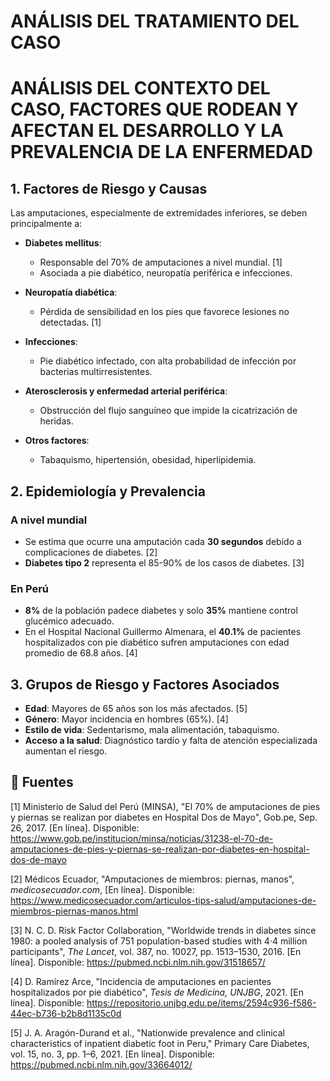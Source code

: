 # ANÁLISIS DEL TRATAMIENTO DEL CASO

# ANÁLISIS DEL CONTEXTO DEL CASO, FACTORES QUE RODEAN Y AFECTAN EL DESARROLLO Y LA PREVALENCIA DE LA ENFERMEDAD

## 1. Factores de Riesgo y Causas

Las amputaciones, especialmente de extremidades inferiores, se deben principalmente a:

- **Diabetes mellitus**:  
  - Responsable del 70% de amputaciones a nivel mundial. [1]
  - Asociada a pie diabético, neuropatía periférica e infecciones.  

- **Neuropatía diabética**:  
  - Pérdida de sensibilidad en los pies que favorece lesiones no detectadas. [1]

- **Infecciones**:  
  - Pie diabético infectado, con alta probabilidad de infección por bacterias multirresistentes.

- **Aterosclerosis y enfermedad arterial periférica**:  
  - Obstrucción del flujo sanguíneo que impide la cicatrización de heridas. 

- **Otros factores**:  
  - Tabaquismo, hipertensión, obesidad, hiperlipidemia. 

## 2. Epidemiología y Prevalencia

### A nivel mundial

- Se estima que ocurre una amputación cada **30 segundos** debido a complicaciones de diabetes. [2]
- **Diabetes tipo 2** representa el 85-90% de los casos de diabetes. [3]
  
### En Perú

- **8%** de la población padece diabetes y solo **35%** mantiene control glucémico adecuado.
- En el Hospital Nacional Guillermo Almenara, el **40.1%** de pacientes hospitalizados con pie diabético sufren amputaciones con edad promedio de 68.8 años. [4]
    
## 3. Grupos de Riesgo y Factores Asociados

- **Edad**: Mayores de 65 años son los más afectados. [5]
- **Género**: Mayor incidencia en hombres (65%). [4]
- **Estilo de vida**: Sedentarismo, mala alimentación, tabaquismo.
- **Acceso a la salud**: Diagnóstico tardío y falta de atención especializada aumentan el riesgo.


## 🔗 Fuentes

[1] Ministerio de Salud del Perú (MINSA), "El 70% de amputaciones de pies y piernas se realizan por diabetes en Hospital Dos de Mayo", Gob.pe, Sep. 26, 2017. [En línea]. Disponible: https://www.gob.pe/institucion/minsa/noticias/31238-el-70-de-amputaciones-de-pies-y-piernas-se-realizan-por-diabetes-en-hospital-dos-de-mayo

[2] Médicos Ecuador, "Amputaciones de miembros: piernas, manos", *medicosecuador.com*, [En línea]. Disponible: https://www.medicosecuador.com/articulos-tips-salud/amputaciones-de-miembros-piernas-manos.html

[3] N. C. D. Risk Factor Collaboration, "Worldwide trends in diabetes since 1980: a pooled analysis of 751 population-based studies with 4·4 million participants", *The Lancet*, vol. 387, no. 10027, pp. 1513–1530, 2016. [En línea]. Disponible: https://pubmed.ncbi.nlm.nih.gov/31518657/

[4] D. Ramírez Arce, "Incidencia de amputaciones en pacientes hospitalizados por pie diabético", *Tesis de Medicina, UNJBG*, 2021. [En línea]. Disponible: https://repositorio.unjbg.edu.pe/items/2594c936-f586-44ec-b736-b2b8d1135c0d

[5] J. A. Aragón-Durand et al., "Nationwide prevalence and clinical characteristics of inpatient diabetic foot in Peru," Primary Care Diabetes, vol. 15, no. 3, pp. 1–6, 2021. [En línea]. Disponible: https://pubmed.ncbi.nlm.nih.gov/33664012/



